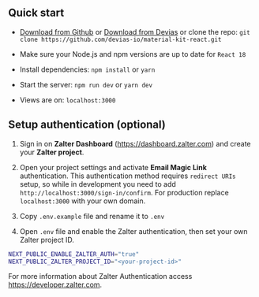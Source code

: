 

## Quick start

- [Download from Github](https://github.com/devias-io/material-kit-react/archive/master.zip)
  or [Download from Devias](https://devias.io/products/material-kit-react) or clone the
  repo: `git clone https://github.com/devias-io/material-kit-react.git`

- Make sure your Node.js and npm versions are up to date for `React 18`

- Install dependencies: `npm install` or `yarn`

- Start the server: `npm run dev` or `yarn dev`

- Views are on: `localhost:3000`

## Setup authentication (optional)

1. Sign in on **Zalter Dashboard** (https://dashboard.zalter.com) and create your **Zalter project**.

2. Open your project settings and activate **Email Magic Link** authentication.
This authentication method requires `redirect URIs` setup, so while in development you need to add `http://localhost:3000/sign-in/confirm`.
For production replace `localhost:3000` with your own domain.

3. Copy `.env.example` file and rename it to `.env`

4. Open `.env` file and enable the Zalter authentication, then set your own Zalter project ID.

```bash
NEXT_PUBLIC_ENABLE_ZALTER_AUTH="true"
NEXT_PUBLIC_ZALTER_PROJECT_ID="<your-project-id>"
```

For more information about Zalter Authentication access https://developer.zalter.com.




